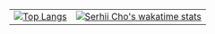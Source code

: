 <table>
  <tbody>
    <tr>
      <td>
        <a href="https://serhii.io" target="_blank">
          <img src="https://github-readme-stats.vercel.app/api/top-langs/?username=SerhiiCho&langs_count=5"
             alt="Top Langs"
           >
        </a>
      </td>
      <td>
        <a href="https://wakatime.com/@SerhiiCho" target="_blank">
          <img src="https://github-readme-stats.vercel.app/api/wakatime?username=SerhiiCho&layout=compact" alt="Serhii Cho&#39;s wakatime stats">
        </a>
      </td>
    </tr>
  </tbody>
</table>
